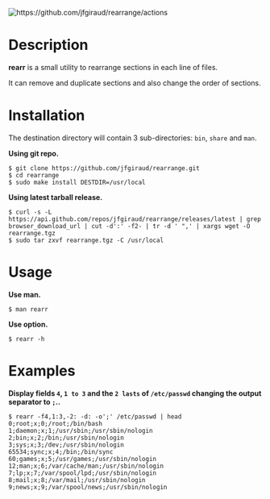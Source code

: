 
[//]: # (This file is generated, modify doc/readme.adoc and regenerate it with 'make update-doc')

![<https://github.com/jfgiraud/rearrange/actions>](https://img.shields.io/github/actions/workflow/status/jfgiraud/rearrange/main.yml?label=CI)

Description
===========

**rearr** is a small utility to rearrange sections in each line of
files.

It can remove and duplicate sections and also change the order of
sections.

Installation
============

The destination directory will contain 3 sub-directories: `bin`, `share`
and `man`.

**Using git repo.**

    $ git clone https://github.com/jfgiraud/rearrange.git
    $ cd rearrange
    $ sudo make install DESTDIR=/usr/local

**Using latest tarball release.**

    $ curl -s -L https://api.github.com/repos/jfgiraud/rearrange/releases/latest | grep browser_download_url | cut -d':' -f2- | tr -d ' ",' | xargs wget -O rearrange.tgz
    $ sudo tar zxvf rearrange.tgz -C /usr/local

Usage
=====

**Use man.**

    $ man rearr

**Use option.**

    $ rearr -h

Examples
========

**Display fields `4`, `1 to 3` and the `2 lasts` of `/etc/passwd`
changing the output separator to `;`..**

    $ rearr -f4,1:3,-2: -d: -o';' /etc/passwd | head
    0;root;x;0;/root;/bin/bash
    1;daemon;x;1;/usr/sbin;/usr/sbin/nologin
    2;bin;x;2;/bin;/usr/sbin/nologin
    3;sys;x;3;/dev;/usr/sbin/nologin
    65534;sync;x;4;/bin;/bin/sync
    60;games;x;5;/usr/games;/usr/sbin/nologin
    12;man;x;6;/var/cache/man;/usr/sbin/nologin
    7;lp;x;7;/var/spool/lpd;/usr/sbin/nologin
    8;mail;x;8;/var/mail;/usr/sbin/nologin
    9;news;x;9;/var/spool/news;/usr/sbin/nologin
